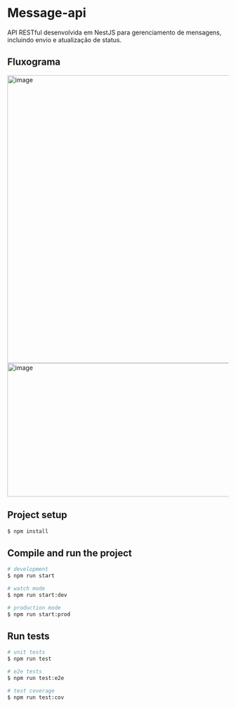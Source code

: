 # Message-api
API RESTful desenvolvida em NestJS para gerenciamento de mensagens, incluindo envio e atualização de status.

## Fluxograma
<img width="905" height="655" alt="image" src="https://github.com/user-attachments/assets/fdfcefd0-62ae-4143-8520-d9d9bc28cac0" />
<img width="873" height="304" alt="image" src="https://github.com/user-attachments/assets/032e634c-cfc9-4d8b-a8c8-f1ab04c8cd4f" />

## Project setup

```bash
$ npm install
```

## Compile and run the project

```bash
# development
$ npm run start

# watch mode
$ npm run start:dev

# production mode
$ npm run start:prod
```

## Run tests

```bash
# unit tests
$ npm run test

# e2e tests
$ npm run test:e2e

# test coverage
$ npm run test:cov
```